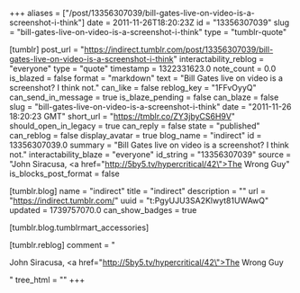 +++
aliases = ["/post/13356307039/bill-gates-live-on-video-is-a-screenshot-i-think"]
date = 2011-11-26T18:20:23Z
id = "13356307039"
slug = "bill-gates-live-on-video-is-a-screenshot-i-think"
type = "tumblr-quote"

[tumblr]
post_url = "https://indirect.tumblr.com/post/13356307039/bill-gates-live-on-video-is-a-screenshot-i-think"
interactability_reblog = "everyone"
type = "quote"
timestamp = 1322331623.0
note_count = 0.0
is_blazed = false
format = "markdown"
text = "Bill Gates live on video is a screenshot? I think not."
can_like = false
reblog_key = "1FFvOyyQ"
can_send_in_message = true
is_blaze_pending = false
can_blaze = false
slug = "bill-gates-live-on-video-is-a-screenshot-i-think"
date = "2011-11-26 18:20:23 GMT"
short_url = "https://tmblr.co/ZY3jbyCS6H9V"
should_open_in_legacy = true
can_reply = false
state = "published"
can_reblog = false
display_avatar = true
blog_name = "indirect"
id = 13356307039.0
summary = "Bill Gates live on video is a screenshot? I think not."
interactability_blaze = "everyone"
id_string = "13356307039"
source = "John Siracusa, <a href=\"http://5by5.tv/hypercritical/42\">The Wrong Guy</a>"
is_blocks_post_format = false

[tumblr.blog]
name = "indirect"
title = "indirect"
description = ""
url = "https://indirect.tumblr.com/"
uuid = "t:PgyUJU3SA2Klwyt81UWAwQ"
updated = 1739757070.0
can_show_badges = true

[tumblr.blog.tumblrmart_accessories]

[tumblr.reblog]
comment = "<p>John Siracusa, <a href=\"http://5by5.tv/hypercritical/42\">The Wrong Guy</a></p>"
tree_html = ""
+++
